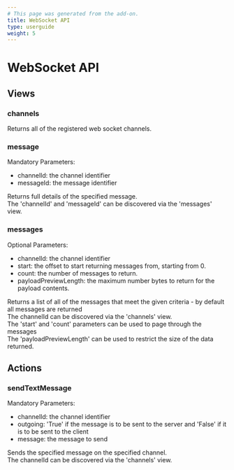 ```yaml
---
# This page was generated from the add-on.
title: WebSocket API
type: userguide
weight: 5
---
```


# WebSocket API

## Views

### channels

Returns all of the registered web socket channels.

### message

Mandatory Parameters:

- channelId: the channel identifier
- messageId: the message identifier

Returns full details of the specified message.  
The 'channelId' and 'messageId' can be discovered via the 'messages' view.

### messages

Optional Parameters:

- channelId: the channel identifier
- start: the offset to start returning messages from, starting from 0.
- count: the number of messages to return.
- payloadPreviewLength: the maximum number bytes to return for the payload contents.

Returns a list of all of the messages that meet the given criteria - by default all messages are returned  
The channelId can be discovered via the 'channels' view.  
The 'start' and 'count' parameters can be used to page through the messages  
The 'payloadPreviewLength' can be used to restrict the size of the data returned.

## Actions

### sendTextMessage

Mandatory Parameters:

- channelId: the channel identifier
- outgoing: 'True' if the message is to be sent to the server and 'False' if it is to be sent to the client
- message: the message to send

Sends the specified message on the specified channel.  
The channelId can be discovered via the 'channels' view.
